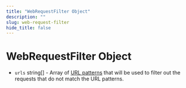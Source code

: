 ```yaml
---
title: "WebRequestFilter Object"
description: ""
slug: web-request-filter
hide_title: false
---
```


# WebRequestFilter Object

* `urls` string[] - Array of [URL patterns](https://developer.mozilla.org/en-US/docs/Mozilla/Add-ons/WebExtensions/Match_patterns) that will be used to filter out the requests that do not match the URL patterns.
